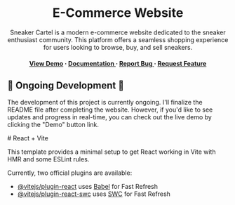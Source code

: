 
<div align='center'>

<h1>E-Commerce Website</h1>
<p>Sneaker Cartel is a modern e-commerce website dedicated to the sneaker enthusiast community. This platform offers a seamless shopping experience for users looking to browse, buy, and sell sneakers.</p>

<h4> <a href=https://snkr-cartel.netlify.app/>View Demo</a> <span> · </span> <a href="https://github.com/fhatti/sneaker-Cartel/blob/master/README.md"> Documentation </a> <span> · </span> <a href="https://github.com/fhatti/sneaker-Cartel/issues"> Report Bug </a> <span> · </span> <a href="https://github.com/fhatti/sneaker-Cartel/issues"> Request Feature </a> </h4>


</div>

## 🚧 Ongoing Development 🚧
<p>The development of this project is currently ongoing. I'll finalize the README file after completing the website. However, if you'd like to see updates and progress in real-time, you can check out the live demo by clicking the "Demo" button link.

</p>
# React + Vite

This template provides a minimal setup to get React working in Vite with HMR and some ESLint rules.

Currently, two official plugins are available:

- [@vitejs/plugin-react](https://github.com/vitejs/vite-plugin-react/blob/main/packages/plugin-react/README.md) uses [Babel](https://babeljs.io/) for Fast Refresh
- [@vitejs/plugin-react-swc](https://github.com/vitejs/vite-plugin-react-swc) uses [SWC](https://swc.rs/) for Fast Refresh
